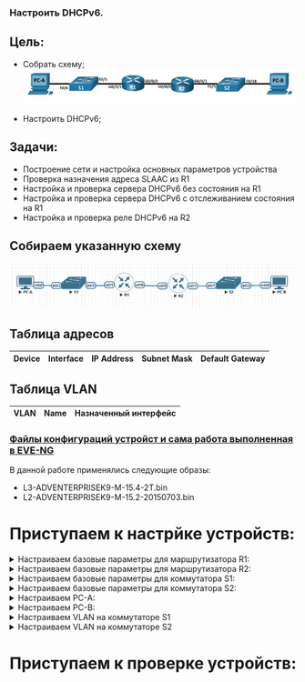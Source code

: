 ### Настроить DHCPv6.

## Цель:

- Собрать схему;  
   ![img_1.png](img_1.PNG)   

- Настроить DHCPv6;

## Задачи:

 - Построение сети и настройка основных параметров устройства
 - Проверка назначения адреса SLAAC из R1
 - Настройка и проверка сервера DHCPv6 без состояния на R1
 - Настройка и проверка сервера DHCPv6 с отслеживанием состояния на R1
 - Настройка и проверка реле DHCPv6 на R2



## Собираем указанную схему
![img_2.png](img_2.PNG)


## Таблица адресов
| Device  | Interface | IP Address   | Subnet Mask   | Default Gateway |
|---------|-----------|--------------|---------------|-----------------|

 

## Таблица VLAN
| VLAN |    Name      | Назначенный интерфейс |
|------|--------------|-----------------------|


### [Файлы конфигураций устройст и сама работа выполненная в EVE-NG ](https://gl.niknav.ru/otus/network_engineer_professional/-/tree/main/labs/lab03.1/configs)
В данной работе применялись следующие образы:
 - L3-ADVENTERPRISEK9-M-15.4-2T.bin
 - L2-ADVENTERPRISEK9-M-15.2-20150703.bin

# Приступаем к настрйке устройств:

<details>

<summary> Настраиваем базовые параметры для маршрутизатора R1: </summary>

```

```
</details>

<details>

<summary> Настраиваем базовые параметры для маршрутизатора R2: </summary>

```

```
</details>


<details>

<summary> Настраиваем базовые параметры для коммутатора S1: </summary>

```

```
</details>

<details>

<summary> Настраиваем базовые параметры для коммутатора S2: </summary>

```

```
</details>


<details>

<summary> Настраиваем PC-A: </summary>

```

```
</details>


<details>

<summary> Настраиваем PC-B: </summary>

```

```
</details>

<details>

<summary> Настраиваем VLAN на коммутаторе S1 </summary>

```

```

```

```
```

```
```


```

</details>


<details>

<summary> Настраиваем VLAN на коммутаторе S2 </summary>

```

```

```

```
```

```
```


```

</details>



# Приступаем к проверке устройств:

